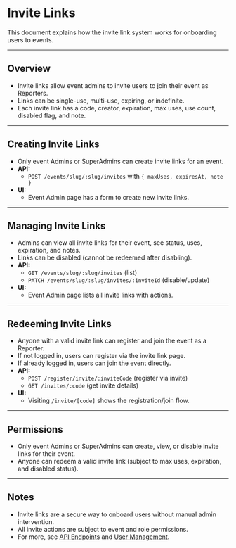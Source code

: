 # Invite Links

This document explains how the invite link system works for onboarding users to events.

---

## Overview
- Invite links allow event admins to invite users to join their event as Reporters.
- Links can be single-use, multi-use, expiring, or indefinite.
- Each invite link has a code, creator, expiration, max uses, use count, disabled flag, and note.

---

## Creating Invite Links
- Only event Admins or SuperAdmins can create invite links for an event.
- **API:**
  - `POST /events/slug/:slug/invites` with `{ maxUses, expiresAt, note }`
- **UI:**
  - Event Admin page has a form to create new invite links.

---

## Managing Invite Links
- Admins can view all invite links for their event, see status, uses, expiration, and notes.
- Links can be disabled (cannot be redeemed after disabling).
- **API:**
  - `GET /events/slug/:slug/invites` (list)
  - `PATCH /events/slug/:slug/invites/:inviteId` (disable/update)
- **UI:**
  - Event Admin page lists all invite links with actions.

---

## Redeeming Invite Links
- Anyone with a valid invite link can register and join the event as a Reporter.
- If not logged in, users can register via the invite link page.
- If already logged in, users can join the event directly.
- **API:**
  - `POST /register/invite/:inviteCode` (register via invite)
  - `GET /invites/:code` (get invite details)
- **UI:**
  - Visiting `/invite/[code]` shows the registration/join flow.

---

## Permissions
- Only event Admins or SuperAdmins can create, view, or disable invite links for their event.
- Anyone can redeem a valid invite link (subject to max uses, expiration, and disabled status).

---

## Notes
- Invite links are a secure way to onboard users without manual admin intervention.
- All invite actions are subject to event and role permissions.
- For more, see [API Endpoints](./api-endpoints.md) and [User Management](./user-management.md). 